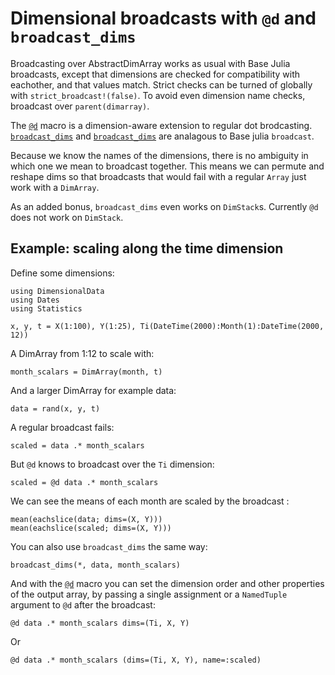 # Dimensional broadcasts with `@d` and `broadcast_dims`

Broadcasting over AbstractDimArray works as usual with Base Julia broadcasts,
except that dimensions are checked for compatibility with eachother, and that
values match. Strict checks can be turned of globally with
`strict_broadcast!(false)`. 
To avoid even dimension name checks, broadcast over `parent(dimarray)`.

The [`@d`](@ref) macro is a dimension-aware extension to regular dot brodcasting.
[`broadcast_dims`](@ref) and [`broadcast_dims`](@ref) are analagous to Base
julia `broadcast`. 

Because we know the names of the dimensions, there is no ambiguity in which one
we mean to broadcast together. This means we can permute and reshape dims so
that broadcasts that would fail with a regular `Array` just work with a
`DimArray`. 

As an added bonus, `broadcast_dims` even works on `DimStack`s. Currently `@d` 
does not work on `DimStack`.

## Example: scaling along the time dimension

Define some dimensions:

````@example bd
using DimensionalData
using Dates
using Statistics
````

````@ansi bd
x, y, t = X(1:100), Y(1:25), Ti(DateTime(2000):Month(1):DateTime(2000, 12))
````

A DimArray from 1:12 to scale with:

````@ansi bd
month_scalars = DimArray(month, t)
````

And a larger DimArray for example data:

````@ansi bd
data = rand(x, y, t)
````

A regular broadcast fails:

````@ansi bd
scaled = data .* month_scalars
````

But `@d` knows to broadcast over the `Ti` dimension:

````@ansi bd
scaled = @d data .* month_scalars
````

We can see the means of each month are scaled by the broadcast :

````@ansi bd
mean(eachslice(data; dims=(X, Y)))
mean(eachslice(scaled; dims=(X, Y)))
````

You can also use `broadcast_dims` the same way:

````@ansi bd
broadcast_dims(*, data, month_scalars)
````

And with the [`@d`](@ref) macro you can set the dimension order and other
properties of the output array, by passing a single assignment or a `NamedTuple`
argument to `@d` after the broadcast:

````@ansi bd
@d data .* month_scalars dims=(Ti, X, Y)
````

Or
````@ansi bd
@d data .* month_scalars (dims=(Ti, X, Y), name=:scaled)
````
